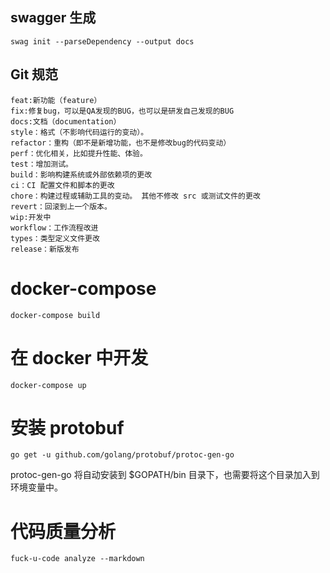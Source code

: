 ## swagger 生成

`swag init --parseDependency --output docs`

## Git 规范

```
feat:新功能（feature）
fix:修复bug，可以是QA发现的BUG，也可以是研发自己发现的BUG
docs:文档（documentation）
style：格式（不影响代码运行的变动）。
refactor：重构（即不是新增功能，也不是修改bug的代码变动）
perf：优化相关，比如提升性能、体验。
test：增加测试。
build：影响构建系统或外部依赖项的更改
ci：CI 配置文件和脚本的更改
chore：构建过程或辅助工具的变动。 其他不修改 src 或测试文件的更改
revert：回滚到上一个版本。
wip:开发中
workflow：工作流程改进
types：类型定义文件更改
release：新版发布
```

# docker-compose

```
docker-compose build
```

# 在 docker 中开发

```
docker-compose up
```

# 安装 protobuf

`go get -u github.com/golang/protobuf/protoc-gen-go`

protoc-gen-go 将自动安装到 $GOPATH/bin 目录下，也需要将这个目录加入到环境变量中。


# 代码质量分析 

`fuck-u-code analyze --markdown`